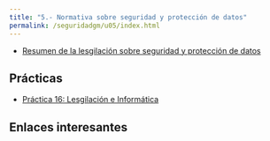 ```yaml
---
title: "5.- Normativa sobre seguridad y protección de datos"
permalink: /seguridadgm/u05/index.html
---
```


* [Resumen de la lesgilación sobre seguridad y protección de datos](unixsec-2.1-437-463.pdf)

## Prácticas

* [Práctica 16: Lesgilación e Informática](legislacion.html)

## Enlaces interesantes

